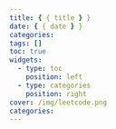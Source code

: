 ```yaml
---
title: { { title } }
date: { { date } }
categories:
tags: []
toc: true
widgets:
  - type: toc
    position: left
  - type: categories
    position: right
cover: /img/leetcode.png
categories:
---
```


</pre>
<!--more-->

<!--more-->
